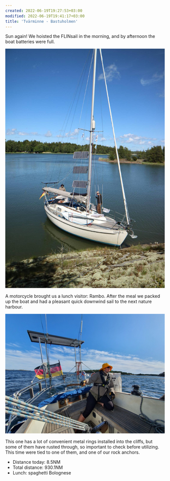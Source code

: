 ```yaml
---
created: 2022-06-19T19:27:53+03:00
modified: 2022-06-19T19:41:17+03:00
title: 'Tvärminne - Bastuholmen'
---
```


Sun again! We hoisted the FLINsail in the morning, and by afternoon the boat batteries were full.

![Image](../2022/d170ed0882d409de03894e634e985f13.jpg) 

A motorcycle brought us a lunch visitor: Rambo. After the meal we packed up the boat and had a pleasant quick downwind sail to the next nature harbour.

![Image](../2022/6a77c881b047fefff953b56de0e2faa9.jpg) 

This one has a lot of convenient metal rings installed into the cliffs, but some of them have rusted through, so important to check before utilizing. This time were tied to one of them, and one of our rock anchors.

* Distance today: 8.5NM
* Total distance:  930.1NM
* Lunch: spaghetti Bolognese
